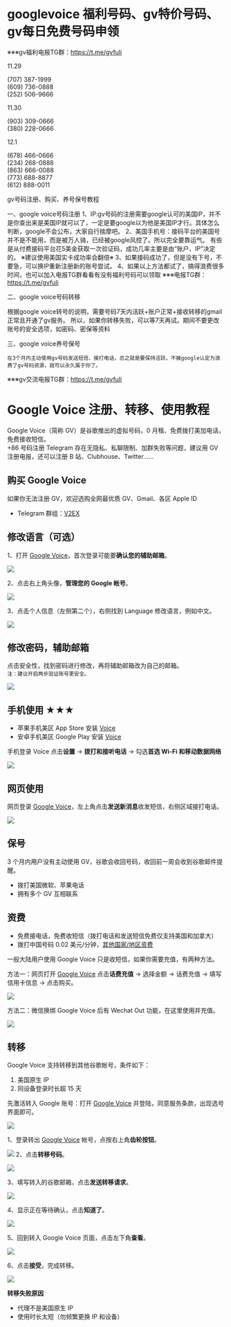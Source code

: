 # googlevoice 福利号码、gv特价号码、gv每日免费号码申领

※※※gv福利电报TG群：https://t.me/gvfuli

11.29

(707) 387-1999  
‪(609) 736-0888   
(252) 506-9666    

11.30

‪(903) 309-0666\
‪(380) 228-0666 

12.1

(678) 466-0666  
(234) 268-0888   
(863) 666-0088    
(773) 688-8877     
(612) 888-0011     

gv号码注册、购买、养号保号教程

一、google voice号码注册
1、IP:gv号码的注册需要google认可的美国IP，并不是你查出来是美国IP就可以了，一定是要google以为他是美国IP才行。具体怎么判断，google不会公布，大家自行揣摩吧。
2、美国手机号：接码平台的美国号并不是不能用，而是被万人骑，已经被google风控了。所以完全要靠运气。
             有些是从付费接码平台花5美金获取一次验证码，成功几率主要是由“账户、IP”决定的。
             ※建议使用美国实卡成功率会翻倍※
3、如果接码成功了，但是没有下号，不要急，可以换IP重新注册新的账号尝试。
4、如果以上方法都试了，搞得浪费很多时间，也可以加入电报TG群看看有没有福利号码可以领取
※※※电报TG群：https://t.me/gvfuli

二、google voice号码转移
  
   根据google voice转号的说明，需要号码7天内活跃+账户正常+接收转移的gmail正常且开通了gv服务。
   所以，如果你转移失败，可以等7天再试。期间不要更改账号的安全选项，如密码、密保等资料

三、google voice养号保号

    在3个月内主动使用gv号码发送短信、接打电话，总之就是要保持活跃，不被google认定为浪费了gv号码资源，就可以永久属于你了。
    
※※※gv交流电报TG群：https://t.me/gvfuli


# Google Voice 注册、转移、使用教程

Google Voice（简称 GV）是谷歌推出的虚拟号码，0 月租、免费拨打美加电话，免费接收短信。\
+86 号码注册 Telegram 存在无隐私、私聊限制、加群失败等问题，建议用 GV 注册电报，还可以注册 B 站、Clubhouse、Twitter……

## 购买 Google Voice
如果你无法注册 GV，欢迎选购全网最优质 GV、Gmail、各区 Apple ID

- Telegram 群组：[V2EX](https://t.me/gvfuli)



## 修改语言（可选）

1、打开 [Google Voice](https://voice.google.com/)，首次登录可能要**确认您的辅助邮箱**。

![](https://i.imgur.com/cAWNsRj.png)

2、点击右上角头像，**管理您的 Google 帐号**。

![](https://i.imgur.com/DKcKZQl.png)

3、点击个人信息（左侧第二个），右侧找到 Language 修改语言，例如中文。

![](https://i.imgur.com/oMYAOmY.png)
## 修改密码，辅助邮箱

点击安全性，找到密码进行修改，再将辅助邮箱改为自己的邮箱。\
`注：建议开启两步验证账号更安全。`

![](https://i.imgur.com/dmWyVKU.png)




## 手机使用 ★★★

- 苹果手机美区 App Store 安装 [Voice](https://apps.apple.com/us/app/google-voice/id318698524)
- 安卓手机美区 Google Play 安装 [Voice](https://play.google.com/store/apps/details?id=com.google.android.apps.googlevoice&hl=zh&gl=US)

手机登录 Voice 点击**设置** → **拨打和接听电话** → 勾选**首选 Wi-Fi 和移动数据网络**

![](https://i.imgur.com/TCY50ff.jpg)

## 网页使用

网页登录 [Google Voice](https://voice.google.com/)，左上角点击**发送新消息**收发短信，右侧区域接打电话。

![](https://i.imgur.com/IrB7dd5.png)




## 保号

3 个月内用户没有主动使用 GV，谷歌会收回号码，收回前一周会收到谷歌邮件提醒。

- 拨打美国微软、苹果电话
- 拥有多个 GV 互相联系
  

## 资费

- 免费接电话，免费收短信（拨打电话和发送短信免费仅支持美国和加拿大）
- 拨打中国号码 0.02 美元/分钟，[其他国家/地区资费](https://voice.google.com/u/0/rates?pli=1)

一般大陆用户使用 Google Voice 只是收短信，如果你需要充值，有两种方法。

方法一：网页打开 [Google Voice](https://voice.google.com/u/3/billing) 点击**话费充值** → 选择金额 → 话费充值 → 填写信用卡信息 → 点击购买。

![](https://i.imgur.com/5WiCJVa.png)

方法二：微信换绑 Google Voice 后有 Wechat Out 功能，在这里使用并充值。

![](https://i.imgur.com/facZ0Wb.jpg)

## 转移
Google Voice 支持转移到其他谷歌帐号，条件如下：
1. 美国原生 IP
2. 同设备登录时长超 15 天

先激活转入 Google 账号：打开 [Google Voice](https://voice.google.com/u/0/messages) 并登陆，同意服务条款，出现选号界面即可。

![](https://i.imgur.com/b7Iiwn2.png)

1、登录转出 [Google Voice](https://voice.google.com/u/0/messages) 帐号，点按右上角**齿轮按钮**。


![](https://i.imgur.com/FpZ4KxH.png)
2、点击**转移号码**。

![](https://i.imgur.com/OASFgdA.png)

3、填写转入的谷歌邮箱，点击**发送转移请求**。


![](https://i.imgur.com/dnPKT2H.png)


4、显示正在等待确认，点击**知道了**。

![](https://i.imgur.com/YbWLJgg.png)

5、回到转入 Google Voice 页面，点击左下角**查看**。

![](https://i.imgur.com/Yl00SOG.png)

6、点击**接受**，完成转移。

![](https://i.imgur.com/naiWfji.png)

**转移失败原因**
- 代理不是美国原生 IP
- 使用时长太短（勿频繁更换 IP 和设备）


